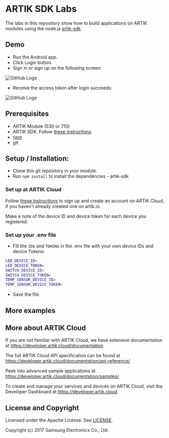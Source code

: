 # ARTIK SDK Labs

The labs in this repository show how to build applications on ARTIK modules using the node.js [artik-sdk](https://developer.artik.io/documentation/api/index.html). 

## Demo

- Run the Android app. 
- Click Login button.
- Sign in or sign up on the following screen:

![GitHub Logo](./img/screenshot-signin-signup.png)

- Receive the access token after login succeeds:

![GitHub Logo](./img/screenshot-receive-accesstoken.png)

## Prerequisites
* ARTIK Module (530 or 710)
* ARTIK SDK. Follow [these instructions](https://developer.artik.io/documentation/api/index.html)
* [npm](http://blog.npmjs.org/post/85484771375/how-to-install-npm)
* git

## Setup / Installation:

- Clone this git repository in your module.
- Run `npm install` to install the dependencies - artik-sdk

### Set up at ARTIK Cloud

Follow [these instructions](https://developer.artik.cloud/documentation/tools/web-tools.html#create-an-artik-cloud-account) to sign up and create an account on ARTIK Cloud, if you haven't already created one on artik.io.



Make a note of the device ID and device token for each device you registered.

### Set up your .env file

- Fill the `ID`s and `TOKEN`s in the .env file with your own device IDs and device Tokens:
~~~bash
LED_DEVICE_ID=
LED_DEVICE_TOKEN=
SWITCH_DEVICE_ID=
SWITCH_DEVICE_TOKEN=
TEMP_SENSOR_DEVICE_ID=
TEMP_SENSOR_DEVICE_TOKEN=
~~~

- Save the file.

## More examples


More about ARTIK Cloud
---------------

If you are not familiar with ARTIK Cloud, we have extensive documentation at https://developer.artik.cloud/documentation

The full ARTIK Cloud API specification can be found at https://developer.artik.cloud/documentation/api-reference/

Peek into advanced sample applications at https://developer.artik.cloud/documentation/samples/

To create and manage your services and devices on ARTIK Cloud, visit the Developer Dashboard at https://developer.artik.cloud

License and Copyright
---------------------

Licensed under the Apache License. See [LICENSE](LICENSE).

Copyright (c) 2017 Samsung Electronics Co., Ltd.
